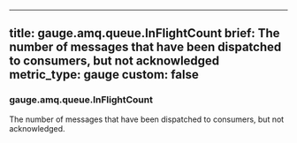 
---
title: gauge.amq.queue.InFlightCount
brief: The number of messages that have been dispatched to consumers, but not acknowledged
metric_type: gauge
custom: false
---
### gauge.amq.queue.InFlightCount

The number of messages that have been dispatched to consumers, but not acknowledged.
